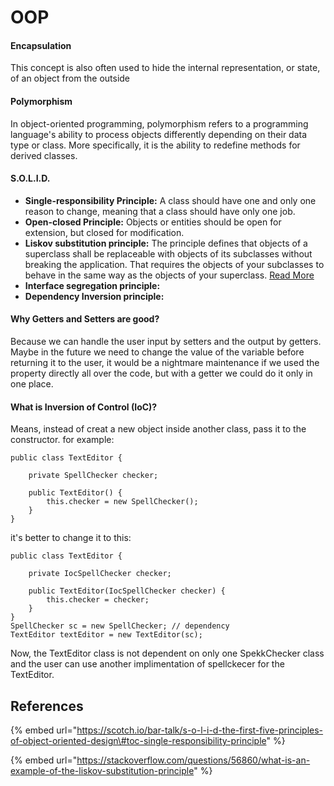# OOP

#### Encapsulation

This concept is also often used to hide the internal representation, or state, of an object from the outside

#### Polymorphism

In object-oriented programming, polymorphism refers to a programming language's ability to process objects differently depending on their data type or class. More specifically, it is the ability to redefine methods for derived classes.

#### S.O.L.I.D.

* **Single-responsibility Principle:** A class should have one and only one reason to change, meaning that a class should have only one job.
* **Open-closed Principle:** Objects or entities should be open for extension, but closed for modification.
* **Liskov substitution principle:** The principle defines that objects of a superclass shall be replaceable with objects of its subclasses without breaking the application. That requires the objects of your subclasses to behave in the same way as the objects of your superclass. [Read More](https://stackify.com/solid-design-liskov-substitution-principle/)
* **Interface segregation principle:**
* **Dependency Inversion principle:**

#### Why Getters and Setters are good?

 Because we can handle the user input by setters and the output by getters. Maybe in the future we need to change the value of the variable before returning it to the user, it would be a nightmare maintenance if we used the property directly all over the code, but with a getter we could do it only in one place.

#### What is Inversion of Control \(IoC\)?

Means, instead of creat a new object inside another class, pass it to the constructor. for example:

```text
public class TextEditor {

    private SpellChecker checker;

    public TextEditor() {
        this.checker = new SpellChecker();
    }
}
```

it's better to change it to this:

```text
public class TextEditor {

    private IocSpellChecker checker;

    public TextEditor(IocSpellChecker checker) {
        this.checker = checker;
    }
}
SpellChecker sc = new SpellChecker; // dependency
TextEditor textEditor = new TextEditor(sc);
```

Now, the TextEditor class is not dependent on only one SpekkChecker class and the user can use another implimentation of spellckecer for the TextEditor.





## References

{% embed url="https://scotch.io/bar-talk/s-o-l-i-d-the-first-five-principles-of-object-oriented-design\#toc-single-responsibility-principle" %}

{% embed url="https://stackoverflow.com/questions/56860/what-is-an-example-of-the-liskov-substitution-principle" %}



